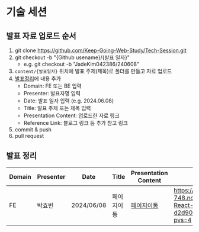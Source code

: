 # 기술 세션

## 발표 자료 업로드 순서

1. git clone https://github.com/Keep-Going-Web-Study/Tech-Session.git
2. git checkout -b "{Github usename}/{발표 일자}"
    - e.g. git checkout -b "JadeKim042386/240608"
3. `content/{발표일자}` 위치에 발표 주제(제목)로 폴더를 만들고 자료 업로드
4. [발표정리](#발표-정리)에 내용 추가
    - Domain: FE 또는 BE 입력
    - Presenter: 발표자명 입력
    - Date: 발표 일자 입력 (e.g. 2024.06.08)
    - Title: 발표 주제 또는 제목 입력
    - Presentation Content: 업로드한 자료 링크
    - Reference Link: 블로그 링크 등 추가 참고 링크
5. commit & push
6. pull request

## 발표 정리 

| Domain | Presenter | Date | Title | Presentation Content | Reference Link |
| --- | --- | --- | --- | --- | --- |
| FE |박효빈 |2024/06/08 |페이지이동 |[페이지이동](./content/2024_06_08/페이지이동방법) |https://simple-relish-748.notion.site/JavaScript-HTML-React-d2d90bd92f71444fbff2bde0620f712f?pvs=4 |
